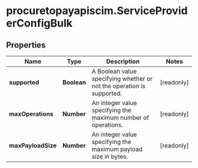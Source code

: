 # procuretopayapiscim.ServiceProviderConfigBulk

## Properties

Name | Type | Description | Notes
------------ | ------------- | ------------- | -------------
**supported** | **Boolean** | A Boolean value specifying whether or not the operation is supported. | [readonly] 
**maxOperations** | **Number** | An integer value specifying the maximum number of operations. | [readonly] 
**maxPayloadSize** | **Number** | An integer value specifying the maximum payload size in bytes. | [readonly] 


